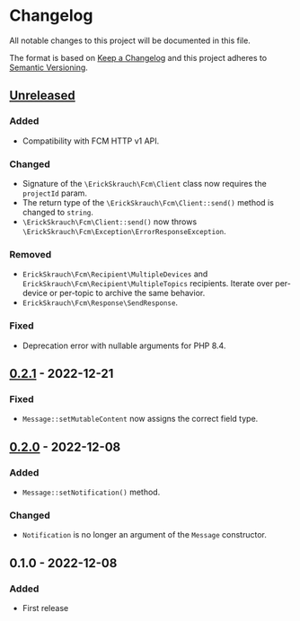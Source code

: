# Changelog
All notable changes to this project will be documented in this file.

The format is based on [Keep a Changelog](http://keepachangelog.com/en/1.0.0/) and this project adheres to [Semantic Versioning](http://semver.org/spec/v2.0.0.html).

## [Unreleased]
### Added
- Compatibility with FCM HTTP v1 API.

### Changed
- Signature of the `\ErickSkrauch\Fcm\Client` class now requires the `projectId` param.
- The return type of the `\ErickSkrauch\Fcm\Client::send()` method is changed to `string`.
- `\ErickSkrauch\Fcm\Client::send()` now throws `\ErickSkrauch\Fcm\Exception\ErrorResponseException`.

### Removed
- `ErickSkrauch\Fcm\Recipient\MultipleDevices` and `ErickSkrauch\Fcm\Recipient\MultipleTopics` recipients. Iterate over per-device or per-topic to archive the same behavior.
- `ErickSkrauch\Fcm\Response\SendResponse`.

### Fixed
- Deprecation error with nullable arguments for PHP 8.4.

## [0.2.1] - 2022-12-21
### Fixed
- `Message::setMutableContent` now assigns the correct field type.

## [0.2.0] - 2022-12-08
### Added
- `Message::setNotification()` method.

### Changed
- `Notification` is no longer an argument of the `Message` constructor.

## 0.1.0 - 2022-12-08
### Added
- First release

[Unreleased]: https://github.com/erickskrauch/fcm/compare/0.2.1...HEAD
[0.2.1]: https://github.com/elyby/php-code-style/compare/0.2.0...0.2.1
[0.2.0]: https://github.com/elyby/php-code-style/compare/0.1.0...0.2.0
